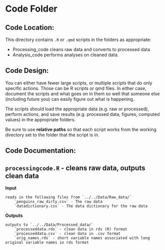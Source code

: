 # Code Folder

## Code Location:

This directory contains `.R` or `.qmd` scripts in the folders as appropriate:

- Processing_code cleans raw data and converts to processed data
- Analysis_code performs analyses on cleaned data. 


## Code Design:

You can either have fewer large scripts, or multiple scripts that do only specific actions. Those can be R scripts or qmd files. In either case, document the scripts and what goes on in them so well that someone else (including future you) can easily figure out what is happening.

The scripts should load the appropriate data (e.g. raw or processed), perform actions, and save results (e.g. processed data, figures, computed values) in the appropriate folders. 

Be sure to use **relative paths** so that each script works from the working directory set to the folder that the script is in. 

## Code Documentation:

## **`processingcode.R` - cleans raw data, outputs clean data**

**Input**

```{r}
reads in the following files from `../../Data/Raw_data/`
	`penguins_raw_dirty.csv` - The raw data
	`datadictionary.csv` - The data dictionary for the raw data
```

**Outputs**
```{r}
outputs to `../../Data/Processed_data/`
	`processeddata.rds` - clean data in rds (R) format
	`processeddata.csv` - clean data in .csv format
	`orig_names.rds` - short variable names associated with long original variable names in rds format
```